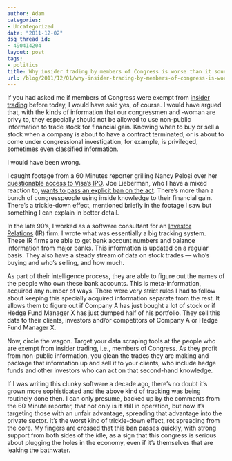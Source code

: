 ```yaml
---
author: Adam
categories:
- Uncategorized
date: "2011-12-02"
dsq_thread_id:
- 490414204
layout: post
tags:
- politics
title: Why insider trading by members of Congress is worse than it sounds
url: /blog/2011/12/01/why-insider-trading-by-members-of-congress-is-worse-than-it-sounds/
---
```

If you had asked me if members of Congress were exempt from [insider trading](1) before today, I would have said yes, of course. I would have argued that, with the kinds of information that our congressmen and -woman are privy to, they especially should not be allowed to use non-public information to trade stock for financial gain. Knowing when to buy or sell a stock when a company is about to have a contract terminated, or is about to come under congressional investigation, for example, is privileged, sometimes even classified information.

I would have been wrong.

I caught footage from a 60 Minutes reporter grilling Nancy Pelosi over her [questionable access to Visa&#8217;s IPO](2). Joe Lieberman, who I have a mixed reaction to, [wants to pass an explicit ban on the act](3). There&#8217;s more than a bunch of congresspeople using inside knowledge to their financial gain. There&#8217;s a trickle-down effect, mentioned briefly in the footage I saw but something I can explain in better detail.

In the late 90&#8217;s, I worked as a software consultant for an [Investor Relations](4) (IR) firm. I wrote what was essentially a big tracking system. These IR firms are able to get bank account numbers and balance information from major banks. This information is updated on a regular basis. They also have a steady stream of data on stock trades &#8212; who&#8217;s buying and who&#8217;s selling, and how much.

As part of their intelligence process, they are able to figure out the names of the people who own these bank accounts. This is meta-information, acquired any number of ways. There were very strict rules I had to follow about keeping this specially acquired information separate from the rest. It allows them to figure out if Company A has just bought a lot of stock or if Hedge Fund Manager X has just dumped half of his portfolio. They sell this data to their clients, investors and/or competitors of Company A or Hedge Fund Manager X.

Now, circle the wagon. Target your data scraping tools at the people who are exempt from insider trading, i.e., members of Congress. As they profit from non-public information, you glean the trades they are making and package that information up and sell it to your clients, who include hedge funds and other investors who can act on that second-hand knowledge.

If I was writing this clunky software a decade ago, there&#8217;s no doubt it&#8217;s grown more sophisticated and the above kind of tracking was being routinely done then. I can only presume, backed up by the comments from the 60 Minute reporter, that not only is it still in operation, but now it&#8217;s targeting those with an unfair advantage, spreading that advantage into the private sector. It&#8217;s the worst kind of trickle-down effect, rot spreading from the core. My fingers are crossed that this ban passes quickly, with strong support from both sides of the idle, as a sign that this congress is serious about plugging the holes in the economy, even if it&#8217;s themselves that are leaking the bathwater.

 [1]: http://en.wikipedia.org/wiki/Insider_trading
 [2]: http://www.csmonitor.com/USA/Latest-News-Wires/2011/1115/Did-Nancy-Pelosi-profit-from-Visa-stock-purchases
 [3]: http://www.marketwatch.com/story/bipartisan-criticism-of-insider-trading-laws-2011-12-01
 [4]: http://en.wikipedia.org/wiki/Investor_relations
